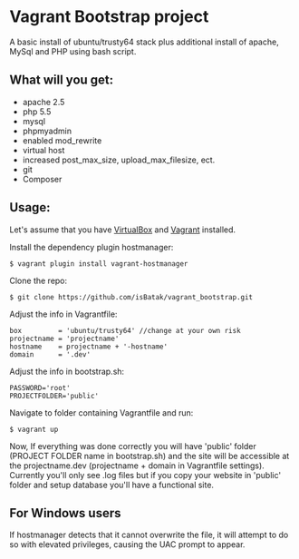 Vagrant Bootstrap project
====================
A basic install of ubuntu/trusty64 stack plus additional install of apache, MySql and PHP using bash script.

What will you get:
-----------------
- apache 2.5
- php 5.5
- mysql
- phpmyadmin
- enabled mod_rewrite
- virtual host
- increased post_max_size, upload_max_filesize, ect.
- git
- Composer

Usage:
------------
Let's assume that you have [VirtualBox](https://www.virtualbox.org/wiki/Downloads) and [Vagrant](https://www.vagrantup.com/downloads.html) installed.

Install the dependency plugin hostmanager:

    $ vagrant plugin install vagrant-hostmanager

Clone the repo:

    $ git clone https://github.com/isBatak/vagrant_bootstrap.git

Adjust the info in Vagrantfile:

    box         = 'ubuntu/trusty64' //change at your own risk
    projectname = 'projectname'
    hostname    = projectname + '-hostname'
    domain      = '.dev'

Adjust the info in bootstrap.sh:

    PASSWORD='root'
    PROJECTFOLDER='public'

Navigate to folder containing Vagrantfile and run:

    $ vagrant up

Now, If everything was done correctly you will have 'public' folder (PROJECT FOLDER name in bootstrap.sh) and the site will be accessible at the projectname.dev (projectname + domain in Vagrantfile settings). Currently you'll only see .log files but if you copy your website in 'public' folder and setup database you'll have a functional site.

For Windows users
-----------------
If hostmanager detects that it cannot overwrite the file, it will attempt to do so with elevated privileges, causing the UAC prompt to appear.
